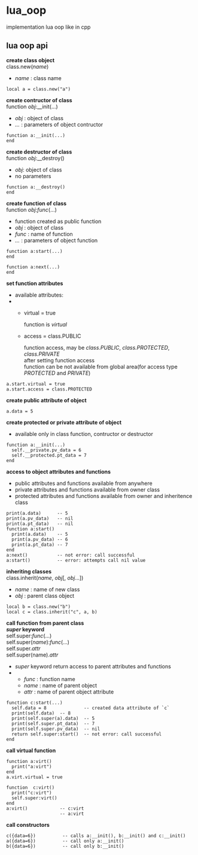 # lua_oop
implementation lua oop like in cpp

## lua oop api
**create class object**\
class.new(*name*)
* *name* : class name
``` 
local a = class.new("a")
```

**create contructor of class**\
function *obj*:__init(...)
* *obj* : object of class
* *...* : parameters of object contructor
```
function a:__init(...)
end
```

**create destructor of class**\
function *obj*:__destroy()
* *obj*: object of class
* no parameters
```
function a:__destroy()
end
```

**create function of class**\
function *obj*:*func*(...)
* function created as public function
* *obj* : object of class
* *func* : name of function
* *...* : parameters of object function
```
function a:start(...)
end

function a:next(...)
end
```

**set function attributes**
* available attributes:
* * virtual = true

    function is *virtual*
  * access = class.PUBLIC

    function access, may be *class.PUBLIC*, *class.PROTECTED*, *class.PRIVATE*\
    after setting function access\
    function can be not available from global area(for access type *PROTECTED* and *PRIVATE*)
```
a.start.virtual = true
a.start.access = class.PROTECTED
```

**create public attribute of object**
```
a.data = 5
```

**create protected or private attribute of object**
* available only in class function, contructor or destructor 
```
function a:__init(...)
  self.__private.pv_data = 6
  self.__protected.pt_data = 7
end
```

**access to object attributes and functions**
* public attributes and functions available from anywhere
* private attributes and functions available from owner class
* protected attributes and functions available from owner and inheritence class
```
print(a.data)      -- 5
print(a.pv_data)   -- nil
print(a.pt_data)   -- nil
function a:start()
  print(a.data)    -- 5
  print(a.pv_data) -- 6
  print(a.pt_data) -- 7
end
a:next()           -- not error: call successful
a:start()          -- error: attempts call nil value
```
**inheriting classes**\
class.inherit(*name*, *obj*[, *obj*...])
* *name* : name of new class
* *obj* : parent class object
```
local b = class.new("b")
local c = class.inherit("c", a, b)
```
**call function from parent class\
*super* keyword**\
self.super:*func*(...)\
self.super(*name*):*func*(...)\
self.super.*attr*\
self.super(name).*attr*
* *super* keyword return access to parent attributes and functions
* * *func* : function name
  * *name* : name of parent object
  * *attr* : name of parent object attribute
```
function c:start(...)
  self.data = 8              -- created data attribute of `c`
  print(self.data)  -- 8
  print(self.super(a).data)  -- 5
  print(self.super.pt_data)  -- 7
  print(self.super.pv_data)  -- nil
  return self.super:start()  -- not error: call successful
end
```

**call virtual function**
```
function a:virt()
  print("a:virt")
end
a.virt.virtual = true

function  c:virt()
  print("c:virt")
  self.super:virt()
end
a:virt()            -- c:virt
                    -- a:virt
```

**call constructors**
```
c({data=6})          -- calls a:__init(), b:__init() and c:__init()
a({data=6})          -- call only a:__init()
b({data=6})          -- call only b:__init()
```
